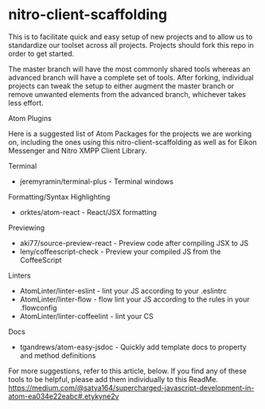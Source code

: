 # nitro-client-scaffolding

This is to facilitate quick and easy setup of new projects and to allow us to
standardize our toolset across all projects. Projects should fork this repo
in order to get started.

The master branch will have the most commonly shared tools whereas an advanced
branch will have a complete set of tools. After forking, individual projects
can tweak the setup to either augment the master branch or remove unwanted
elements from the advanced branch, whichever takes less effort.

Atom Plugins

Here is a suggested list of Atom Packages for the projects we are working on,
including the ones using this nitro-client-scaffolding as well as for
Eikon Messenger and Nitro XMPP Client Library.

Terminal
- jeremyramin/terminal-plus - Terminal windows

Formatting/Syntax Highlighting
- orktes/atom-react - React/JSX formatting

Previewing
- aki77/source-preview-react - Preview code after compiling JSX to JS
- leny/coffeescript-check - Preview your compiled JS from the CoffeeScript

Linters
- AtomLinter/linter-eslint - lint your JS according to your .eslintrc
- AtomLinter/linter-flow - flow lint your JS according to the rules in your .flowconfig
- AtomLinter/linter-coffeelint - lint your CS

Docs
- tgandrews/atom-easy-jsdoc - Quickly add template docs to property and method definitions

For more suggestions, refer to this article, below. If you find any of these tools to
be helpful, please add them individually to this ReadMe.
https://medium.com/@satya164/supercharged-javascript-development-in-atom-ea034e22eabc#.etykyne2v
